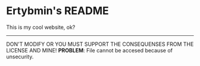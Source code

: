# Ertybmin's README
This is my cool website, ok?

---

DON'T MODIFY OR YOU MUST SUPPORT THE CONSEQUENSES FROM THE LICENSE AND MINE!
**PROBLEM**: File cannot be accesed because of unsecurity.
